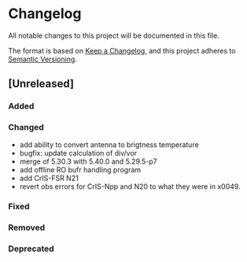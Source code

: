 # Changelog

All notable changes to this project will be documented in this file.

The format is based on [Keep a Changelog](https://keepachangelog.com/en/1.0.0/),
and this project adheres to [Semantic Versioning](https://semver.org/spec/v2.0.0.html).

## [Unreleased]

### Added

### Changed

- add ability to convert antenna to brigtness temperature
- bugfix: update calculation of div/vor
- merge of 5.30.3 with 5.40.0 and 5.29.5-p7
- add offline RO bufr handling program
- add CrIS-FSR N21
- revert obs errors for CrIS-Npp and N20 to what they
  were in x0049.

### Fixed

### Removed

### Deprecated

